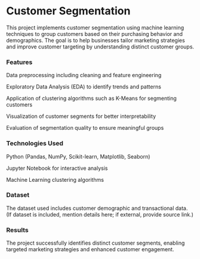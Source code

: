# Customer Segmentation

This project implements customer segmentation using machine learning techniques to group customers based on their purchasing behavior and demographics. The goal is to help businesses tailor marketing strategies and improve customer targeting by understanding distinct customer groups.

### Features

Data preprocessing including cleaning and feature engineering

Exploratory Data Analysis (EDA) to identify trends and patterns

Application of clustering algorithms such as K-Means for segmenting customers

Visualization of customer segments for better interpretability

Evaluation of segmentation quality to ensure meaningful groups

### Technologies Used

Python (Pandas, NumPy, Scikit-learn, Matplotlib, Seaborn)

Jupyter Notebook for interactive analysis

Machine Learning clustering algorithms

### Dataset

The dataset used includes customer demographic and transactional data. (If dataset is included, mention details here; if external, provide source link.)

### Results

The project successfully identifies distinct customer segments, enabling targeted marketing strategies and enhanced customer engagement.
